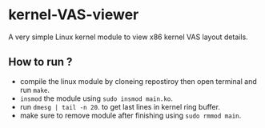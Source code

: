 # kernel-VAS-viewer
A very simple Linux kernel module to view x86 kernel VAS layout details. 

## How to run ?
- compile the linux module by cloneing repostiroy then open terminal and run ```make```.
- ```insmod``` the module using ```sudo insmod main.ko```.
- run ```dmesg | tail -n 20```. to get last lines in kernel ring buffer.
- make sure to remove module after finishing using ```sudo rmmod main```.
